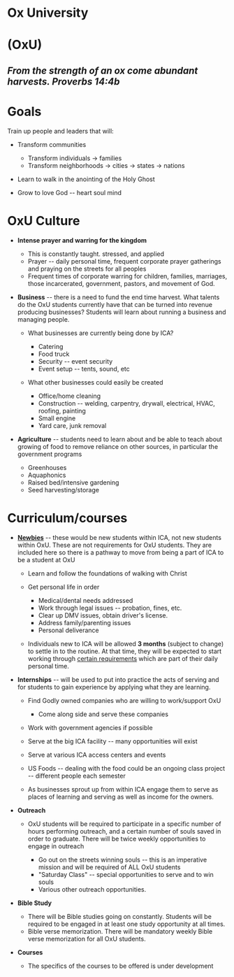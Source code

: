# Ox University
# (OxU)

## _From the strength of an ox come abundant harvests. Proverbs 14:4b_

Goals
=========

Train up people and leaders that will:

-   Transform communities

    -   Transform individuals → families
    -   Transform neighborhoods → cities → states → nations

-   Learn to walk in the anointing of the Holy Ghost

-   Grow to love God -- heart soul mind

OxU Culture
===========

-   **Intense prayer and warring for the kingdom**

    -   This is constantly taught. stressed, and applied
    -   Prayer -- daily personal time, frequent corporate prayer
        gatherings and praying on the streets for all peoples
    -   Frequent times of corporate warring for children, families,
        marriages, those incarcerated, government, pastors, and movement
        of God.

-   **Business** -- there is a need to fund the end time harvest. What
    talents do the OxU students currently have that can be turned into
    revenue producing businesses? Students will learn about running a
    business and managing people.

    -   What businesses are currently being done by ICA?

        -   Catering
        -   Food truck
        -   Security -- event security
        -   Event setup -- tents, sound, etc

    -   What other businesses could easily be created

        -   Office/home cleaning
        -   Construction -- welding, carpentry, drywall, electrical,
            HVAC, roofing, painting
        -   Small engine
        -   Yard care, junk removal

-   **Agriculture** -- students need to learn about and be able to teach
    about growing of food to remove reliance on other sources, in
    particular the government programs

    -   Greenhouses
    -   Aquaphonics
    -   Raised bed/intensive gardening
    -   Seed harvesting/storage

Curriculum/courses
==================

-   **[Newbies](Docs/Newbie.md)** -- these would be new students within ICA, not new
    students within OxU. These are not requirements for OxU students.
    They are included here so there is a pathway to move from being a
    part of ICA to be a student at OxU

    -   Learn and follow the foundations of walking with Christ

    -   Get personal life in order

        -   Medical/dental needs addressed
        -   Work through legal issues -- probation, fines, etc.
        -   Clear up DMV issues, obtain driver\'s license.
        -   Address family/parenting issues
        -   Personal deliverance
        
    - Individuals new to ICA will be allowed **3 months** (subject to change) to settle in to the routine. At that time, they will be expected to start working through [certain requirements](Docs/Newbie.md) which are part of their daily personal time. 

-   **Internships** -- will be used to put into practice the acts of
    serving and for students to gain experience by applying what they
    are learning.

    -   Find Godly owned companies who are willing to work/support OxU

        -   Come along side and serve these companies

    -   Work with government agencies if possible

    -   Serve at the big ICA facility -- many opportunities will exist

    -   Serve at various ICA access centers and events

    -   US Foods -- dealing with the food could be an ongoing class
        project -- different people each semester

    -   As businesses sprout up from within ICA engage them to serve as
        places of learning and serving as well as income for the owners.

-   **Outreach**

    -   OxU students will be required to participate in a specific
        number of hours performing outreach, and a certain number of
        souls saved in order to graduate. There will be twice weekly
        opportunities to engage in outreach

        -   Go out on the streets winning souls -- this is an imperative
            mission and will be required of ALL OxU students
        -   "Saturday Class" -- special opportunities to serve and to
            win souls
        -   Various other outreach opportunities.

-   **Bible Study**

    -   There will be Bible studies going on constantly. Students will
        be required to be engaged in at least one study opportunity at
        all times.
    -   Bible verse memorization. There will be mandatory weekly Bible
        verse memorization for all OxU students.

-   **Courses**

    -   The specifics of the courses to be offered is under development
